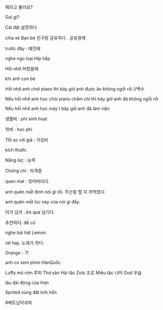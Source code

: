 # 

뭐라고 불러요?

Gọi gì?

Cài đặt 설정하다.

chia xẻ Bạn bè 친구랑 공유하다 . 공유경제

trước đây : 예전에

nghe ngo loại Híp hấp

Hồi nhở 어렸을때

khi anh con bè

Hồi nhở anh chơi piano thì bây giờ anh đuợc ăn không ngồi rồi //백수

Nếu hồi nhở anh học chói piano chắm chỉ thì bây giờ anh đã không ngồi rồi

Nếu hồi nhở anh học máy t bây giờ anh đã làm việc

생활비 : phí sinh hoạt

학비 : học phí

Tốt so với giá : 가성비

kích thước 

Nắng lực : 능력

Chứng chỉ : 	자격증

quen mat : 잊어버리다.

anh quên mất định nói gì rồi. 무슨말 할 지 까먹었다.

anh quên mất lúc này vừa nói gì đấy.

이거 넘겨 .
bò qua 넘기다.

추천하다. 
đề cử 

nghe bài hát Lemon 


rát hay. 노래가 하다.

Orange - 7!

anh co xem phim HànQuốc 

Luffy mũ rơm 루피	
Thợ săn Hải tặc Zolo 조로
Miêu tặc 나미
God 우솝

lâu đài  động của Hơn

Sprited 
vùng đất linh hồn 





#베트남어과외